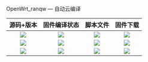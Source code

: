OpenWrt_ranqw    —    自动云编译

| 源码+版本 | 固件编译状态 | 脚本文件 | 固件下载 |
| :-------------: | :-------------: | :-------------: | :-------------: |
| [![](https://img.shields.io/badge/Lede-6.1-32C955.svg?logo=openwrt)](https://github.com/ranqingwen/OpenWrt-Lede-autobuild/blob/main/.github/workflows/OpenWrt_ranqw.yml) | [![](https://github.com/ranqingwen/autobuild/actions/workflows/OpenWrt_ranqw.yml/badge.svg)](https://github.com/ranqingwen/autobuild/actions/workflows/OpenWrt_ranqw.yml) | [![](https://img.shields.io/badge/脚本-配置-orange.svg?logo=apache-spark)](https://github.com/ranqingwen/OpenWrt-Lede-autobuild/blob/main/build/Lede/diy-part.sh) | [![](https://img.shields.io/badge/下载-链接-blueviolet.svg?logo=hack-the-box)](https://github.com/ranqingwen/OpenWrt-Lede-autobuild/releases) |
| [![](https://img.shields.io/badge/官方-maste-32C955.svg?logo=openwrt)](https://github.com/ranqingwen/OpenWrt-Lede-autobuild/blob/main/.github/workflows/Official.yml) | [![](https://github.com/ranqingwen/autobuild/actions/workflows/Official.yml/badge.svg)](https://github.com/ranqingwen/autobuild/actions/workflows/Official.yml) | [![](https://img.shields.io/badge/脚本-配置-orange.svg?logo=apache-spark)](https://github.com/ranqingwen/OpenWrt-Lede-autobuild/blob/main/build/Official/diy-part.sh) | [![](https://img.shields.io/badge/下载-链接-blueviolet.svg?logo=hack-the-box)](https://github.com/ranqingwen/OpenWrt-Lede-autobuild/releases) |
| [![](https://img.shields.io/badge/主程序--32C955.svg?logo=openwrt)](https://github.com/ranqingwen/OpenWrt-Lede-autobuild/blob/main/.github/workflows/compile.yml) | [![](https://github.com/ranqingwen/autobuild/actions/workflows/compile.yml/badge.svg)](https://github.com/ranqingwen/autobuild/actions/workflows/compile.yml) | [![](https://img.shields.io/badge/脚本-配置-orange.svg?logo=apache-spark)]() | [![](https://img.shields.io/badge/下载-链接-blueviolet.svg?logo=hack-the-box)](https://github.com/ranqingwen/OpenWrt-Lede-autobuild/releases) |
